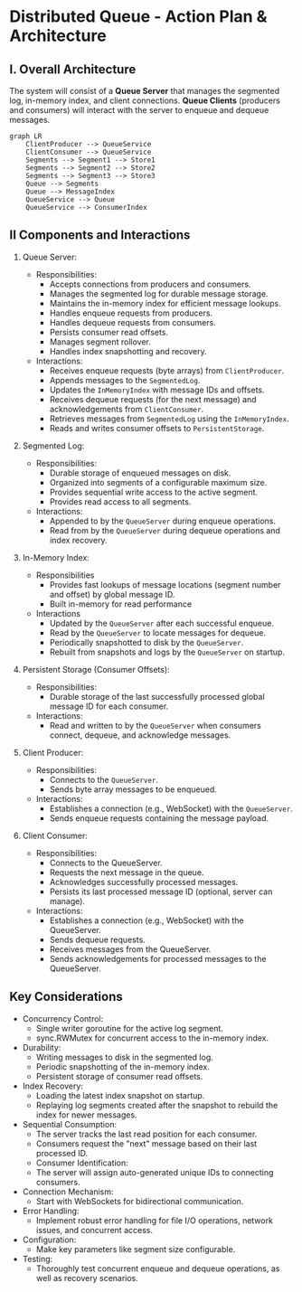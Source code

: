 # Distributed Queue - Action Plan & Architecture

## I. Overall Architecture

The system will consist of a **Queue Server** that manages the segmented log,
in-memory index, and client connections. **Queue Clients** (producers and
consumers) will interact with the server to enqueue and dequeue messages.

```mermaid
graph LR
    ClientProducer --> QueueService
    ClientConsumer --> QueueService
    Segments --> Segment1 --> Store1
    Segments --> Segment2 --> Store2
    Segments --> Segment3 --> Store3
    Queue --> Segments
    Queue --> MessageIndex
    QueueService --> Queue
    QueueService --> ConsumerIndex
```

## II Components and Interactions

1. Queue Server:
   - Responsibilities:
     - Accepts connections from producers and consumers.
     - Manages the segmented log for durable message storage.
     - Maintains the in-memory index for efficient message lookups.
     - Handles enqueue requests from producers.
     - Handles dequeue requests from consumers.
     - Persists consumer read offsets.
     - Manages segment rollover.
     - Handles index snapshotting and recovery.
   - Interactions:
     - Receives enqueue requests (byte arrays) from `ClientProducer`.
     - Appends messages to the `SegmentedLog`.
     - Updates the `InMemoryIndex` with message IDs and offsets.
     - Receives dequeue requests (for the next message) and acknowledgements
       from `ClientConsumer`.
     - Retrieves messages from `SegmentedLog` using the `InMemoryIndex`.
     - Reads and writes consumer offsets to `PersistentStorage`.

2. Segmented Log:
   - Responsibilities:
     - Durable storage of enqueued messages on disk.
     - Organized into segments of a configurable maximum size.
     - Provides sequential write access to the active segment.
     - Provides read access to all segments.
   - Interactions:
     - Appended to by the `QueueServer` during enqueue operations.
     - Read from by the `QueueServer` during dequeue operations and index
       recovery.

3. In-Memory Index:
   - Responsibilities
     - Provides fast lookups of message locations (segment number and offset) by
       global message ID.
     - Built in-memory for read performance
   - Interactions
     - Updated by the `QueueServer` after each successful enqueue.
     - Read by the `QueueServer` to locate messages for dequeue.
     - Periodically snapshotted to disk by the `QueueServer`.
     - Rebuilt from snapshots and logs by the `QueueServer` on startup.

4. Persistent Storage (Consumer Offsets):
    - Responsibilities:
        - Durable storage of the last successfully processed global message ID for each consumer.
    - Interactions:
        - Read and written to by the `QueueServer` when consumers connect, dequeue, and acknowledge messages.    
5. Client Producer:
    - Responsibilities:
        - Connects to the `QueueServer`.
        - Sends byte array messages to be enqueued.
    - Interactions:
        - Establishes a connection (e.g., WebSocket) with the `QueueServer`.
        - Sends enqueue requests containing the message payload.
6. Client Consumer:
    - Responsibilities:
        - Connects to the QueueServer.
        - Requests the next message in the queue.
        - Acknowledges successfully processed messages.
        - Persists its last processed message ID (optional, server can manage).
    - Interactions:
        - Establishes a connection (e.g., WebSocket) with the QueueServer.
        - Sends dequeue requests.
        - Receives messages from the QueueServer.
        - Sends acknowledgements for processed messages to the QueueServer.

## Key Considerations
- Concurrency Control:
    - Single writer goroutine for the active log segment.
    - sync.RWMutex for concurrent access to the in-memory index.
- Durability:
    - Writing messages to disk in the segmented log.
    - Periodic snapshotting of the in-memory index.
    - Persistent storage of consumer read offsets.
- Index Recovery:
    - Loading the latest index snapshot on startup.
    - Replaying log segments created after the snapshot to rebuild the index for newer messages.
- Sequential Consumption:
    - The server tracks the last read position for each consumer.
    - Consumers request the "next" message based on their last processed ID.
    - Consumer Identification:
    - The server will assign auto-generated unique IDs to connecting consumers.
- Connection Mechanism:
    - Start with WebSockets for bidirectional communication.
- Error Handling:
    - Implement robust error handling for file I/O operations, network issues, and concurrent access.
- Configuration:
    - Make key parameters like segment size configurable.
- Testing:
    - Thoroughly test concurrent enqueue and dequeue operations, as well as recovery scenarios.